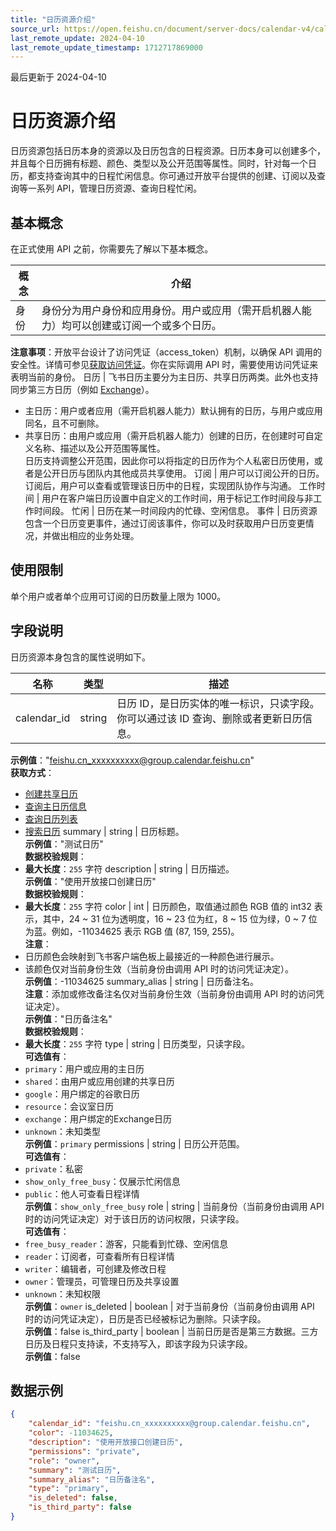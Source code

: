 ```yaml
---
title: "日历资源介绍"
source_url: https://open.feishu.cn/document/server-docs/calendar-v4/calendar/introduction
last_remote_update: 2024-04-10
last_remote_update_timestamp: 1712717869000
---
```

最后更新于 2024-04-10

# 日历资源介绍

日历资源包括日历本身的资源以及日历包含的日程资源。日历本身可以创建多个，并且每个日历拥有标题、颜色、类型以及公开范围等属性。同时，针对每一个日历，都支持查询其中的日程忙闲信息。你可通过开放平台提供的创建、订阅以及查询等一系列 API，管理日历资源、查询日程忙闲。

## 基本概念

在正式使用 API 之前，你需要先了解以下基本概念。

概念 | 介绍
--- | ---
身份 | 身份分为用户身份和应用身份。用户或应用（需开启机器人能力）均可以创建或订阅一个或多个日历。  
**注意事项**：开放平台设计了访问凭证（access_token）机制，以确保 API 调用的安全性。详情可参见[获取访问凭证](https://open.feishu.cn/document/ukTMukTMukTM/uMTNz4yM1MjLzUzM)。你在实际调用 API 时，需要使用访问凭证来表明当前的身份。
日历 | 飞书日历主要分为主日历、共享日历两类。此外也支持同步第三方日历（例如 [Exchange](https://open.feishu.cn/document/uAjLw4CM/ukTMukTMukTM/reference/calendar-v4/exchange_binding/introduction)）。  
- 主日历：用户或者应用（需开启机器人能力）默认拥有的日历，与用户或应用同名，且不可删除。  
- 共享日历：由用户或应用（需开启机器人能力）创建的日历，在创建时可自定义名称、描述以及公开范围等属性。  
日历支持调整公开范围，因此你可以将指定的日历作为个人私密日历使用，或者是公开日历与团队内其他成员共享使用。
订阅 | 用户可以订阅公开的日历。订阅后，用户可以查看或管理该日历中的日程，实现团队协作与沟通。
工作时间 | 用户在客户端日历设置中自定义的工作时间，用于标记工作时间段与非工作时间段。
忙闲 | 日历在某一时间段内的忙碌、空闲信息。
事件 | 日历资源包含一个日历变更事件，通过订阅该事件，你可以及时获取用户日历变更情况，并做出相应的业务处理。

## 使用限制

单个用户或者单个应用可订阅的日历数量上限为 1000。

## 字段说明

日历资源本身包含的属性说明如下。

名称 | 类型 | 描述
--- | --- | ---
calendar_id | string | 日历 ID，是日历实体的唯一标识，只读字段。你可以通过该 ID 查询、删除或者更新日历信息。  
**示例值**："feishu.cn_xxxxxxxxxx@group.calendar.feishu.cn"  
**获取方式**：  
- [创建共享日历](https://open.feishu.cn/document/uAjLw4CM/ukTMukTMukTM/reference/calendar-v4/calendar/create)  
- [查询主日历信息](https://open.feishu.cn/document/uAjLw4CM/ukTMukTMukTM/reference/calendar-v4/calendar/primary)  
- [查询日历列表](https://open.feishu.cn/document/uAjLw4CM/ukTMukTMukTM/reference/calendar-v4/calendar/list)  
- [搜索日历](https://open.feishu.cn/document/uAjLw4CM/ukTMukTMukTM/reference/calendar-v4/calendar/search)
summary | string | 日历标题。  
**示例值**："测试日历"  
**数据校验规则**：  
- **最大长度**：`255` 字符
description | string | 日历描述。  
**示例值**："使用开放接口创建日历"  
**数据校验规则**：  
- **最大长度**：`255` 字符
color | int | 日历颜色，取值通过颜色 RGB 值的 int32 表示，其中，24 ~ 31 位为透明度，16 ~ 23 位为红，8 ~ 15 位为绿，0 ~ 7 位为蓝。例如，-11034625 表示 RGB 值 (87, 159, 255)。  
**注意**：  
- 日历颜色会映射到飞书客户端色板上最接近的一种颜色进行展示。  
- 该颜色仅对当前身份生效（当前身份由调用 API 时的访问凭证决定）。  
**示例值**：-11034625
summary_alias | string | 日历备注名。  
**注意**：添加或修改备注名仅对当前身份生效（当前身份由调用 API 时的访问凭证决定）。  
**示例值**："日历备注名"  
**数据校验规则**：  
- **最大长度**：`255` 字符
type | string | 日历类型，只读字段。  
**可选值有**：  
- `primary`：用户或应用的主日历  
- `shared`：由用户或应用创建的共享日历  
- `google`：用户绑定的谷歌日历  
- `resource`：会议室日历  
- `exchange`：用户绑定的Exchange日历  
- `unknown`：未知类型  
**示例值**：`primary`
permissions | string | 日历公开范围。  
**可选值有**：  
- `private`：私密  
- `show_only_free_busy`：仅展示忙闲信息  
- `public`：他人可查看日程详情  
**示例值**：`show_only_free_busy`
role | string | 当前身份（当前身份由调用 API 时的访问凭证决定）对于该日历的访问权限，只读字段。  
**可选值有**：  
- `free_busy_reader`：游客，只能看到忙碌、空闲信息  
- `reader`：订阅者，可查看所有日程详情  
- `writer`：编辑者，可创建及修改日程  
- `owner`：管理员，可管理日历及共享设置  
- `unknown`：未知权限  
**示例值**：`owner`
is_deleted | boolean | 对于当前身份（当前身份由调用 API 时的访问凭证决定），日历是否已经被标记为删除。只读字段。  
**示例值**：false
is_third_party | boolean | 当前日历是否是第三方数据。三方日历及日程只支持读，不支持写入，即该字段为只读字段。  
**示例值**：false

##  数据示例

```json
{
    "calendar_id": "feishu.cn_xxxxxxxxxx@group.calendar.feishu.cn",
    "color": -11034625,
    "description": "使用开放接口创建日历",
    "permissions": "private",
    "role": "owner",
    "summary": "测试日历",
    "summary_alias": "日历备注名",
    "type": "primary",
    "is_deleted": false,
    "is_third_party": false
}
```
